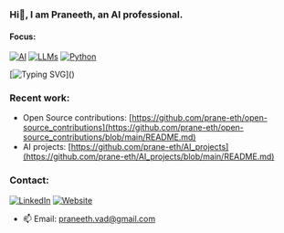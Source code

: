 ### Hi👋, I am Praneeth, an AI professional.
<!-- ### 🚀 Available for opportunities and collaborations
> Let’s build something amazing together 🚀 -->
#### Focus:
[![AI](https://img.shields.io/badge/AI-C21B00?style=for-the-badge&logo=openaigym&logoColor=white)]()
[![LLMs](https://img.shields.io/badge/LLMs-1A535C?style=for-the-badge&logo=openai&logoColor=white)]()
[![Python](https://img.shields.io/badge/Python-3776AB?style=for-the-badge&logo=python&logoColor=ffdd54)]()

[![Typing SVG](https://readme-typing-svg.demolab.com?font=Arial&size=24&duration=1000&pause=3000&color=00C853&center=true&vCenter=true&width=800&lines=💼+Available+for+Opportunities+and+collaborations!)]()
<!-- https://readme-typing-svg.demolab.com/demo/ -->


### Recent work:
- Open Source contributions: [https://github.com/prane-eth/open-source_contributions](https://github.com/prane-eth/open-source_contributions/blob/main/README.md)
- AI projects: [https://github.com/prane-eth/AI_projects](https://github.com/prane-eth/AI_projects/blob/main/README.md)


### Contact:
<!-- [![LinkedIn](https://img.shields.io/badge/LinkedIn-0077B5?style=for-the-badge&logo=linkedin&logoColor=white)](https://www.linkedin.com/in/prane-eth) -->
[![LinkedIn](https://custom-icon-badges.demolab.com/badge/LinkedIn-0A66C2?logo=linkedin-white&logoColor=fff)](https://www.linkedin.com/in/prane-eth)
[![Website](https://img.shields.io/badge/Website-168D5C?style=for-the-badge&logo=globe&logoColor=white)](https://prane-eth.github.io/)
- 📫 Email: praneeth.vad@gmail.com


